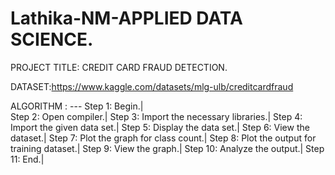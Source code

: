 # Lathika-NM-APPLIED DATA SCIENCE.
PROJECT TITLE: CREDIT CARD FRAUD DETECTION.

DATASET:https://www.kaggle.com/datasets/mlg-ulb/creditcardfraud 

ALGORITHM : --- 
Step 1: Begin.|  
Step 2: Open compiler.|
Step 3: Import the necessary libraries.|
Step 4: Import the given data set.|
Step 5: Display the data set.|
Step 6: View the dataset.|
Step 7: Plot the graph for class count.|
Step 8: Plot the output for training dataset.|
Step 9: View the graph.|
Step 10: Analyze the output.|
Step 11: End.|


